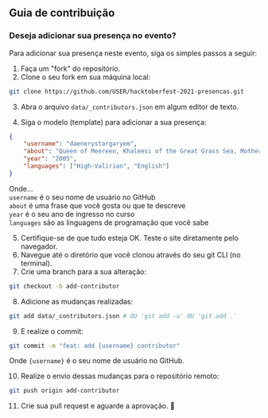 ## Guia de contribuição

### Deseja adicionar sua presença no evento?

Para adicionar sua presença neste evento, siga os simples passos a seguir:

1. Faça um "fork" do repositório.
2. Clone o seu fork em sua máquina local:

```bash
git clone https://github.com/USER/hacktoberfest-2021-presencas.git
```

3. Abra o arquivo `data/_contributors.json` em algum editor de texto.

4. Siga o modelo (template) para adicionar a sua presença:

```json
{
    "username": "daenerystargaryem",
    "about": "Queen of Meereen, Khaleesi of the Great Grass Sea, Mother of Dragons, The Unburnt, Breaker of Chains, Television, Queen of the Andals and the First Men, Protector of the Seven Kingdoms, Lady of Dragonstone",
    "year": "2005",
    "languages": ["High-Valirian", "English"]
}
```
Onde…  
`username` é o seu nome de usuário no GitHub  
`about` é uma frase que você gosta ou que te descreve  
`year` é o seu ano de ingresso no curso  
`languages` são as linguagens de programação que você sabe

5. Certifique-se de que tudo esteja OK. Teste o site diretamente pelo navegador.
6. Navegue até o diretório que você clonou através do seu git CLI (no terminal).
7. Crie uma branch para a sua alteração:

```bash
git checkout -b add-contributor
```

8. Adicione as mudanças realizadas:

```bash
git add data/_contributors.json # OU 'git add -u' OU 'git add .'
```

9. E realize o commit:

```bash
git commit -m "feat: add {username} contributor"
```

Onde `{username}` é o seu nome de usuário no GitHub.

10. Realize o envio dessas mudanças para o repositório remoto:

```bash
git push origin add-contributor
```

11. Crie sua pull request e aguarde a aprovação. 🎉
